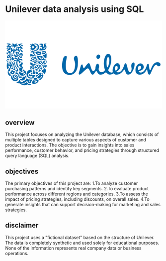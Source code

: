 # Unilever data analysis using SQL
![Unilever logo](https://github.com/shristii589/unilvr_sql_project/blob/main/unilever2.png)
## overview
This project focuses on analyzing the Unilever database, which consists of multiple tables designed to capture various aspects of customer and product interactions. The objective is to gain insights into sales performance, customer behavior, and pricing strategies through structured query language (SQL) analysis.
## objectives
The primary objectives of this project are:
1.To analyze customer purchasing patterns and identify key segments.
2.To evaluate product performance across different regions and categories.
3.To assess the impact of pricing strategies, including discounts, on overall sales.
4.To generate insights that can support decision-making for marketing and sales strategies.
## disclaimer
This project uses a "fictional dataset" based on the structure of Unilever. The data is completely synthetic and used solely for educational purposes. None of the information represents real company data or business operations.
